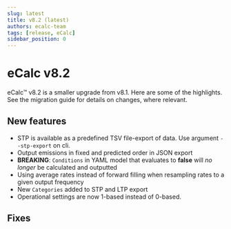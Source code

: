 ```yaml
---
slug: latest
title: v8.2 (latest)
authors: ecalc-team
tags: [release, eCalc]
sidebar_position: 0
---
```


# eCalc v8.2

eCalc™ v8.2 is a smaller upgrade from v8.1. Here are some of the highlights. See
the migration guide for details on changes, where relevant.

## New features

- STP is available as a predefined TSV file-export of data. Use argument `--stp-export` on cli.
- Output emissions in fixed and predicted order in JSON export
- **BREAKING**: `Conditions` in YAML model that evaluates to **false** will *no longer* be calculated and outputted
- Using average rates instead of forward filling when resampling rates to a given output frequency
- New `Categories` added to STP and LTP export
- Operational settings are now 1-based instead of 0-based.

## Fixes

